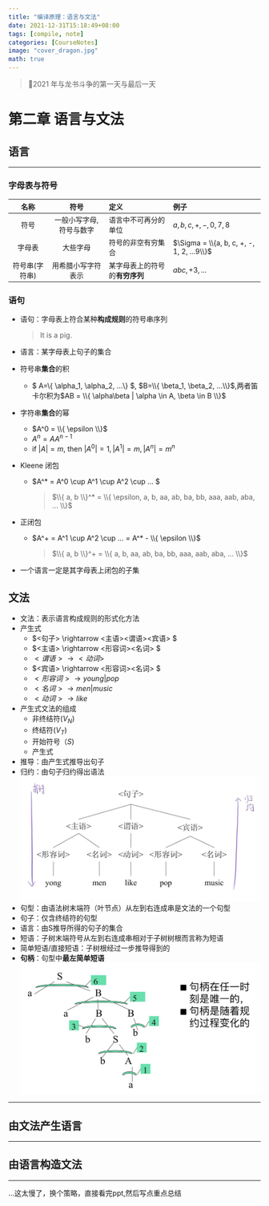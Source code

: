 ```yaml
---
title: "编译原理：语言与文法"
date: 2021-12-31T15:18:49+08:00
tags: [compile, note]
categories: [CourseNotes]
image: "cover_dragon.jpg"
math: true
---
```


> 🐉2021 年与龙书斗争的第一天与最后一天

<!--more-->

# 第二章 语言与文法

## 语言

---

### 字母表与符号

|      名称      |          符号           | 定义                           | 例子                                       |
| :------------: | :---------------------: | :----------------------------- | :----------------------------------------- |
|      符号      | 一般小写字母,符号与数字 | 语言中不可再分的单位           | $a,b,c,+,-, 0,7,8$                       |
|     字母表     |        大些字母         | 符号的非空有穷集合             | $\Sigma = \\{a, b, c, +, -, 1, 2, ...9\\}$ |
| 符号串(字符串) |   用希腊小写字符表示    | 某字母表上的符号的**有穷序列** | $abc, +3, ...$                             |

### 语句

- 语句：字母表上符合某种**构成规则**的符号串序列

  > It is a pig.

- 语言：某字母表上句子的集合
- 符号串**集合**的积
  - $ A=\\{ \alpha_1, \alpha_2, ...\\} $, $B=\\{ \beta_1, \beta_2, ...\\}$,两者笛卡尔积为$AB = \\{ \alpha\beta  | \alpha \in A, \beta \in B \\}$
- 字符串**集合**的幂
  - $A^0 = \\{ \epsilon \\}$
  - $A^n = AA^{n-1}$
  - if $|A| = m$, then $|A^0|=1, |A^1|=m, |A^n|=m^n$
- Kleene 闭包
  - $A^\* = A^0 \cup A^1 \cup A^2 \cup ... $
    > $\\{ a, b \\}^* = \\{ \epsilon, a, b, aa, ab, ba, bb, aaa, aab, aba, ... \\}$
- 正闭包
  - $A^+ = A^1 \cup A^2 \cup ...  = A^* - \\{ \epsilon \\}$
    > $\\{ a, b \\}^+ = \\{ a, b, aa, ab, ba, bb, aaa, aab, aba, ... \\}$
- 一个语言一定是其字母表上闭包的子集

## 文法

- 文法：表示语言构成规则的形式化方法
- 产生式
  - $<句子> \rightarrow <主语><谓语><宾语> $
  - $<主语> \rightarrow <形容词><名词> $
  - $<谓语> \rightarrow <动词>$
  - $<宾语> \rightarrow <形容词><名词> $
  - $<形容词> \rightarrow young | pop$
  - $<名词> \rightarrow men | music$
  - $<动词> \rightarrow like$
- 产生式文法的组成
  - 非终结符($V_N$)
  - 终结符($V_T$)
  - 开始符号（$S$)
  - 产生式
- 推导：由产生式推导出句子
- 归约：由句子归约得出语法
  ![](2022-01-02-13-48-13.png)
- 句型：由语法树末端符（叶节点）从左到右连成串是文法的一个句型
- 句子：仅含终结符的句型
- 语言：由S推导所得的句子的集合
- 短语：子树末端符号从左到右连成串相对于子树树根而言称为短语
- 简单短语/直接短语：子树根经过一步推导得到的
- **句柄**：句型中**最左简单短语**
  ![](2022-01-02-15-35-37.png)

---

## 由文法产生语言

---

## 由语言构造文法

---
...这太慢了，换个策略，直接看完ppt,然后写点重点总结
